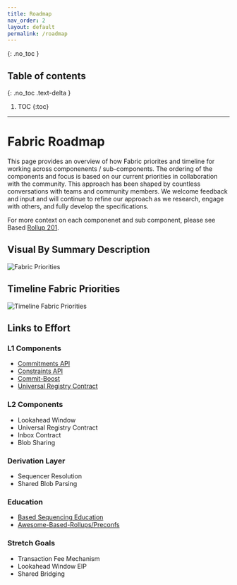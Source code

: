 ```yaml
---
title: Roadmap
nav_order: 2
layout: default
permalink: /roadmap
---
```


{: .no_toc }

## Table of contents

{: .no_toc .text-delta }

1. TOC
{:toc}

---
# Fabric Roadmap

This page provides an overview of how Fabric priorites and timeline for working across componenents / sub-components. The ordering of the components and focus is based on our current priorities in collaboration with the community. This approach has been shaped by countless conversations with teams and community members. We welcome feedback and input and will continue to refine our approach as we research, engage with others, and fully develop the specifications.

For more context on each componenet and sub component, please see Based [Rollup 201](https://eth-fabric.github.io/website/education/based-rollups-201).

## Visual By Summary Description
![Fabric Priorities](/website/assets/images/fabric-priorities.png)

## Timeline Fabric Priorities
![Timeline Fabric Priorities](/website/assets/images/Timeline-Fabric-Priorities.png)

## Links to Effort

### L1 Components
- [Commitments API](https://github.com/eth-fabric/commitments-specs)
- [Constraints API](https://github.com/eth-fabric/constraints-specs)
- [Commit-Boost](https://github.com/Commit-Boost/commit-boost-client)
- [Universal Registry Contract](https://github.com/eth-fabric/urc)

### L2 Components
- Lookahead Window 
- Universal Registry Contract 
- Inbox Contract
- Blob Sharing

### Derivation Layer
- Sequencer Resolution
- Shared Blob Parsing

### Education
- [Based Sequencing Education](https://eth-fabric.github.io/website/education)
- [Awesome-Based-Rollups/Preconfs](https://github.com/eth-fabric/awesome-based-rollups)

### Stretch Goals
- Transaction Fee Mechanism
- Lookahead Window EIP
- Shared Bridging
